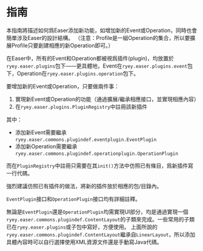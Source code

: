 指南
======

本指南將描述如何爲Easer添加新功能，如增加新的Event或Operation，同時也會簡單涉及Easer的設計結構。
（注意：Profile是一組Operation的集合，所以要擴展Profile只要創建相應的新Operation即可。）

在Easer中，所有的Event和Operation都被視爲插件(plugin)，均放置於`ryey.easer.plugins`包下——更具體地，Event在`ryey.easer.plugins.event`包下，Operation在`ryey.easer.plugins.operation`包下。

要增加新的Event或Operation，只要做兩件事：

1. 實現新Event或Operation的功能（通過擴展/繼承相應接口，並實現相應內容）
2. 在`ryey.easer.plugins.PluginRegistry`中註冊該新插件

其中：

* 添加新Event需要繼承`ryey.easer.commons.plugindef.eventplugin.EventPlugin`
* 添加新Operation需要繼承`ryey.easer.commons.plugindef.operationplugin.OperationPlugin`

而在`PluginRegistry`中註冊只需要在其`init()`方法中仿照已有條目，爲新插件寫一行代碼。

強烈建議仿照已有插件的做法，將新的插件放於相應的包/目錄內。

`EventPlugin`接口和`OperationPlugin`接口均有詳細註釋。

無論是`EventPlugin`還是`OperationPlugin`均需實現UI部分，均是通過實現一個`ryey.easer.commons.plugindef.ContentLayout`的子類來完成。一些常用的子類已在`ryey.easer.plugins`或子包中寫好，方便使用。
上面所說的`ryey.easer.commons.plugindef.ContentLayout`繼承自`LinearLayout`，所以添加具體內容時可以自行選擇使用XML資源文件還是手動寫Java代碼。
